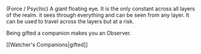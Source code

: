 (Force / Psychic) A giant floating eye. It is the only constant across all layers of the realm. it sees through everything and can be seen from any layer. It can be used to travel across the layers but at a risk.

Being gifted a companion makes you an Observer.

[[Watcher's Companions|gifted]]
